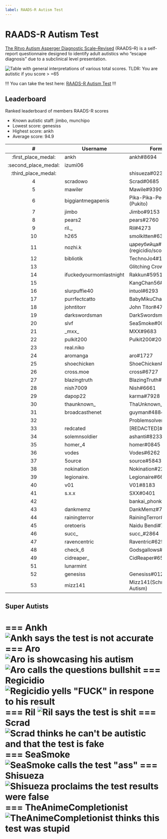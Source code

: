 ```yaml
---
label: RAADS-R Autism Test
---
```


# RAADS-R Autism Test

[The Ritvo Autism Asperger Diagnostic Scale–Revised](https://embrace-autism.com/raads-r) (RAADS–R) is a self-report questionnaire designed to identify adult autistics who “escape diagnosis” due to a subclinical level presentation.

![Table with general interpretations of various total scores. TLDR: You are autistic if you score > =65](https://github.com/snackbxx/lore/assets/61562681/b458273f-397d-43e5-a5b0-c653bcdcbe95)

!!!
You can take the test here: [RAADS-R Autism Test](https://embrace-autism.com/raads-r/#test)
!!!

## Leaderboard

Ranked leaderboard of members RAADS-R scores

- Known autistic staff: jimbo, munchipo
- Lowest score: genesiss
- Highest score: ankh
- Average score: 94.9

| #                    | Username                | Formerly                            | Score                                                                                        |
| :---:                | ---                     | ---                                 | ---                                                                                          |
| :first_place_medal:  | ankh                    | ankh#8694                           | [234](https://github.com/snackbxx/lore/assets/61562681/2083c472-27bc-4fc4-bff3-b3f31b6cbf9e) |
| :second_place_medal: | izumi06                 |                                     | [199](https://github.com/snackbxx/lore/assets/61562681/5d69da95-f94d-41ae-a5de-e3047829a9d0) |
| :third_place_medal:  |                         | shisueza#0232                       | [196](https://github.com/snackbxx/lore/assets/61562681/b58978b7-e62e-4348-b4fd-af402a893a90) |
| 4                    | scradowo                | Scrad#0685                          | [187](https://github.com/snackbxx/lore/assets/61562681/f4dacac3-f5d0-4c67-83da-f33f4a037caf) |
| 5                    | mawiler                 | Mawile#9390                         | [176](https://github.com/snackbxx/lore/assets/61562681/7f092327-ce4c-49ff-bb05-fce907509e83) |
| 6                    | biggiantmegapenis       | Pika-Pika-Penis#6981 (Pukito)       | [176](https://github.com/snackbxx/lore/assets/61562681/28766d96-a03c-4e4d-b453-1db0755950ec) |
| 7                    | jimbo                   | Jimbo#9153                          | [175](https://github.com/snackbxx/lore/assets/61562681/b7bf2ad0-9844-4d6a-bd38-20b865ccfda7) |
| 8                    | pears2                  | pears#2760                          | [171](https://github.com/snackbxx/lore/assets/61562681/62b9b43d-09fc-4c9d-a058-2f39963df21e) |
| 9                    | ril._                   | Ril#4273                            | [171](https://github.com/snackbxx/lore/assets/61562681/1bc7eefe-826b-4198-902f-e4b1ba4b79d4) |
| 10                   | h265                    | smolkitten#6314                     | [167](https://github.com/snackbxx/lore/assets/61562681/3ccb6fda-7de1-4ba8-b0be-0d81186c71e2) |
| 11                   | nozhi.k                 | цареубийца#6150 (regicidio/scourge) | [159](https://github.com/snackbxx/lore/assets/61562681/26f13370-f731-476a-a064-f47c9d8dac4a) |
| 12                   | bibliotik               | TechnoJo4#1337                      | [147](https://github.com/snackbxx/lore/assets/61562681/e9f0ace4-c78f-4e01-9eaa-c0e6f4f68589) |
| 13                   |                         | Glitching Crow#7080                 | [147](https://github.com/snackbxx/lore/assets/61562681/754bc5f1-08d5-48f8-ad2e-07c3e63d82b3) |
| 14                   | ifuckedyourmomlastnight | Rakkun#5951                         | [139](https://github.com/snackbxx/lore/assets/61562681/c809883d-89fd-43c3-b4e2-d776ced146e4) |
| 15                   |                         | KangChan56#4861                     | [135](https://github.com/snackbxx/lore/assets/61562681/0227b724-598e-4ef9-84bc-479a388a2377) |
| 16                   | slurpuffie40            | intuol#6293                         | [134](https://github.com/snackbxx/lore/assets/61562681/6ab2116a-e916-4f56-a203-714b29b6e5ba) |
| 17                   | purrfectcatto           | BabyMikuChan#0101                   | [131](https://github.com/snackbxx/lore/assets/61562681/90302ccb-9bbe-4c3b-a958-8131925215bc) |
| 18                   | johntitorr              | John Titor#4788                     | [120](https://github.com/snackbxx/lore/assets/61562681/95346315-591e-4b0f-8d29-7e83546a7d3a) |
| 19                   | darkswordsman           | DarkSwordsman#0001                  | [109](https://github.com/snackbxx/lore/assets/61562681/a912ae8b-b601-44ed-befd-5fae64f88f95) |
| 20                   | slvf                    | SeaSmoke#0002                       | [108](https://github.com/snackbxx/lore/assets/61562681/08242148-f8d8-4b26-91a9-572e844e7430) |
| 21                   | _mxx\_                  | MXX#9683                            | [094](https://github.com/snackbxx/lore/assets/61562681/fa8ae816-5a5e-42ff-aa53-ae1e5c756b64) |
| 22                   | pulkit200               | Pulkit200#2009                      | [092](https://github.com/snackbxx/lore/assets/61562681/a836be43-fc27-4de9-ae3a-cbb839f43b4a) |
| 23                   | real.niko               |                                     | [092](https://github.com/snackbxx/lore/assets/61562681/457dcdf1-d965-44ad-bdfc-8418d701f06b) |
| 24                   | aromanga                | aro#1727                            | [090](https://github.com/snackbxx/lore/assets/61562681/299ceb03-eb0e-4e53-a077-30586dad6f55) |
| 25                   | shoechicken             | ShoeChicken#6786                    | [090](https://github.com/snackbxx/lore/assets/61562681/7f522a5a-d781-4dc7-87cf-6bd8259893dc) |
| 26                   | cross.moe               | cross#6727                          | [087](https://github.com/snackbxx/lore/assets/61562681/7ed6f9c5-bb8b-46d2-a46e-7fc71272c2f4) |
| 27                   | blazingtruth            | BlazingTruth#4044                   | [087](https://github.com/snackbxx/lore/assets/61562681/3aebdd32-3aaf-4db4-a7ec-ca4e88cfb328) |
| 28                   | nish7009                | Nish#6661                           | [085](https://github.com/snackbxx/lore/assets/61562681/ab191c5a-0d7f-42b0-840f-182d13ee7414) |
| 29                   | dapop22                 | karma#7928                          | [083](https://github.com/snackbxx/lore/assets/61562681/a0451997-2fae-4cd9-bacf-5260cb6ef738) |
| 30                   | thaunknown_             | ThaUnknown_#3951                    | [080](https://github.com/snackbxx/lore/assets/61562681/3504d454-1eea-48e8-8461-cbaba7355487) |
| 31                   | broadcasthenet          | guyman#4884                         | [078](https://github.com/snackbxx/lore/assets/61562681/f5e65228-4d79-46eb-b0cb-84d0dc2d4906) |
| 32                   |                         | Problemsolver4ever#1559             | [071](https://github.com/snackbxx/lore/assets/61562681/6682f046-4f90-48f3-b805-250d9948b030) |
| 33                   | redcated                | [REDACTED\]#2110                    | [063](https://github.com/snackbxx/lore/assets/61562681/911765db-1b19-4286-939b-349ed3bc3cfb) |
| 34                   | solemnsoldier           | ashanti#8233                        | [063](https://github.com/snackbxx/lore/assets/61562681/ab9a5b83-75c9-4517-847c-314f9c0cd693) |
| 35                   | homer_4                 | homer#0845                          | [057](https://github.com/snackbxx/lore/assets/61562681/be68ff4b-d314-48a0-b3a0-316722082525) |
| 36                   | vodes                   | Vodes#6262                          | [057](https://github.com/snackbxx/lore/assets/61562681/1ccf00c5-01c3-4a61-a8d3-f01e35c8711b) |
| 37                   | 5ource                  | source#5843                         | [042](https://github.com/snackbxx/lore/assets/61562681/616368f6-7576-4798-8377-7b882b13f9f8) |
| 38                   | nokination              | Nokination#2225                     | [041](https://github.com/snackbxx/lore/assets/61562681/4af06e96-4c24-439f-8050-4a55fcd18776) |
| 39                   | legionaire.             | Legionaire#6645                     | [041](https://github.com/snackbxx/lore/assets/61562681/9a1999ce-9b5b-4e5a-af41-b2ba0e9c0010) |
| 40                   | v01                     | V01#8183                            | [030](https://github.com/snackbxx/lore/assets/61562681/6ba08035-1898-476d-9ef0-1abf482d5934) |
| 41                   | s.x.x                   | SXX#0401                            | [028](https://github.com/snackbxx/lore/assets/61562681/8449bead-70a8-4f67-a9c9-74a6396ae4a6) |
| 42                   |                         | bankai_phonk#7658                   | [027](https://github.com/snackbxx/lore/assets/61562681/0dab0812-5bc1-416a-a1da-dee7464d033b) |
| 43                   | dankmemz                | DankMemz#7979                       | [022](https://github.com/snackbxx/lore/assets/61562681/20cdf4cb-3795-4cbd-be29-6ad40a42216b) |
| 44                   | rainingterror           | RainingTerror#0365                  | [020](https://github.com/snackbxx/lore/assets/61562681/8de42d54-af7e-496a-b3c5-9ef290786ffd) |
| 45                   | oretoeris               | Naidu Bendi#7077                    | [018](https://github.com/snackbxx/lore/assets/61562681/cd3fdd4e-98b2-4db1-a7b8-5f6faca5f038) |
| 46                   | succ_                   | succ_#2864                          | [016](https://github.com/snackbxx/lore/assets/61562681/d1e8bca6-7f7f-4160-aa07-f65c2d5172bc) |
| 47                   | ravencentric            | Raventric#6253                      | [015](https://github.com/snackbxx/lore/assets/61562681/c4b4179c-974d-4858-b3d5-4f34a23a4722) |
| 48                   | check_6                 | Godsgallows#9665                    | [013](https://github.com/snackbxx/lore/assets/61562681/e05da262-ad86-4660-9b75-b44a7ebc1037) |
| 49                   | cidreaper_              | CidReaper#6535                      | [009](https://github.com/snackbxx/lore/assets/61562681/7ea41e38-c47b-4806-b850-eaedc8628812) |
| 51                   | lunarmint               |                                     | [009](https://github.com/snackbxx/lore/assets/61562681/d9d715bc-8248-4767-a0ee-7ecd4b8593fc) |
| 52                   | genesiss                | Genesiss#0125                       | [007](https://github.com/snackbxx/lore/assets/61562681/266deb13-e86d-4be8-83e3-95254b2ecd57) |
| 53                   | mizz141                 | Mizz141(Schrödingers Autism)        | [006](https://github.com/snackbxx/lore/assets/61562681/24f53299-44b4-4932-a1a7-e8a68e26da65) / [237](https://github.com/snackbxx/lore/assets/61562681/5d11c596-c355-43da-9bf9-7b56be742381) |

## Super Autists

=== Ankh
![Ankh says the test is not accurate](https://github.com/snackbxx/lore/assets/61562681/172a1c41-bafe-4201-aa68-48c92e0305e7)
=== Aro
![Aro is showcasing his autism](https://github.com/snackbxx/lore/assets/61562681/eccbe53a-edcf-4e35-8174-f6e0554333d7)
![Aro calls the questions bullshit](https://github.com/snackbxx/lore/assets/61562681/5a335f99-e1e7-4146-a97b-a55fb4124b2d)
=== Regicidio
![Regicidio yells "FUCK" in respone to his result](https://github.com/snackbxx/lore/assets/61562681/6cfdf0bf-0382-433c-bd66-db47e543ac51)
=== Ril
![Ril says the test is shit](https://github.com/snackbxx/lore/assets/61562681/688cb75f-535f-4d33-b815-bffc69309da5)
=== Scrad
![Scrad thinks he can't be autistic and that the test is fake](https://github.com/snackbxx/lore/assets/61562681/c12b3423-5658-42ec-8ad5-12d4add9d0fd)
=== SeaSmoke
![SeaSmoke calls the test "ass"](https://github.com/snackbxx/lore/assets/61562681/f1c06fe9-2d04-42f5-9c30-43c8584802d3)
=== Shisueza
![Shisueza proclaims the test results were false](https://github.com/snackbxx/lore/assets/61562681/e99dfeca-21a3-4110-b183-2f7b4b7ce102)
=== TheAnimeCompletionist
![TheAnimeCompletionist thinks this test was stupid](https://github.com/snackbxx/lore/assets/61562681/8c4d5a47-9709-41e1-9fb5-51c076438805)
===
